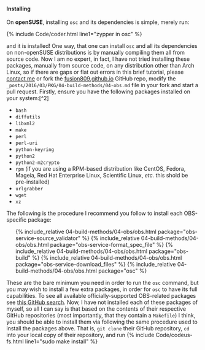 #### Installing
On **openSUSE**, installing `osc` and its dependencies is simple, merely run:

{% include Code/coder.html line1="zypper in osc" %}

and it is installed! One way, that one can install `osc` and all its dependencies on non-openSUSE distributions is by manually compiling them all from source code. Now I am no expert, in fact, I have not tried installing these packages, manually from source code, on any distribution other than Arch Linux, so if there are gaps or flat out errors in this brief tutorial, please [contact me](/contributing/) or fork the [fusion809.github.io](https://github.com/fusion809/fusion809.github.io) GitHub repo, modify the `_posts/2016/03/PKG/04-build-methods/04-obs.md` file in your fork and start a pull request. Firstly, ensure you have the following packages installed on your system:[^2]

* `bash`
* `diffutils`
* `libxml2`
* `make`
* `perl`
* `perl-uri`
* `python-keyring`
* `python2`
* `python2-m2crypto`
* `rpm` (if you are using a RPM-based distribution like CentOS, Fedora, Mageia, Red Hat Enterprise Linux, Scientific Linux, *etc.* this shold be pre-installed)
* `urlgrabber`
* `wget`
* `xz`

The following is the procedure I recommend you follow to install each OBS-specific package:

<ul>
{% include_relative 04-build-methods/04-obs/obs.html package="obs-service-source_validator" %}
{% include_relative 04-build-methods/04-obs/obs.html package="obs-service-format_spec_file" %}
{% include_relative 04-build-methods/04-obs/obs.html package="obs-build" %}
{% include_relative 04-build-methods/04-obs/obs.html package="obs-service-download_files" %}
{% include_relative 04-build-methods/04-obs/obs.html package="osc" %}
</ul>

These are the bare minimum you need in order to run the `osc` command, but you may wish to install a few extra packages, in order for `osc` to have its full capabilities. To see all available officially-supported OBS-related packages see [this GitHub search](https://github.com/openSUSE?utf8=%E2%9C%93&query=obs-). Now, I have not installed each of these packages of myself, so all I can say is that based on the contents of their respective GitHub repositories (most importantly, that they contain a `Makefile`) I think, you should be able to install them via following the same procedure used to install the packages above. That is, `git clone` their GitHub repository, `cd` into your local copy of their repository, and run {% include Code/codeus-fs.html line1="sudo make install" %}
